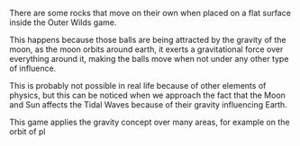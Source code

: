 There are some rocks that move on their own when placed on a flat surface inside the Outer Wilds game.

This happens because those balls are being attracted by the gravity of the moon, as the moon orbits around earth, it exerts a gravitational force over everything around it, making the balls move when not under any other type of influence.

This is probably not possible in real life because of other elements of physics, but this can be noticed when we approach the fact that the Moon and Sun affects the Tidal Waves because of their gravity influencing Earth.

This game applies the gravity concept over many areas, for example on the orbit of pl